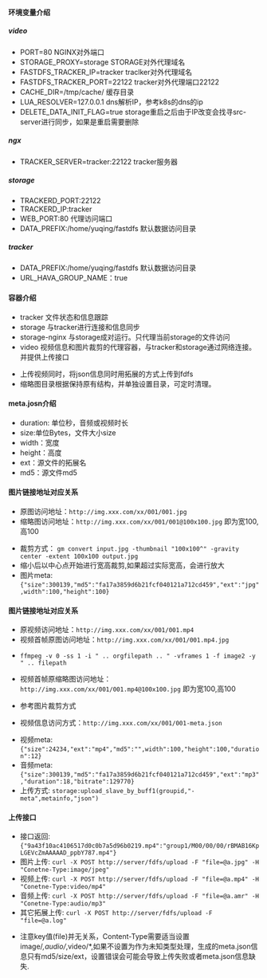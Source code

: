 #### 环境变量介绍

##### video
* PORT=80 NGINX对外端口
* STORAGE_PROXY=storage STORAGE对外代理域名
* FASTDFS_TRACKER_IP=tracker traclker对外代理域名
* FASTDFS_TRACKER_PORT=22122 tracker对外代理端口22122
* CACHE_DIR=/tmp/cache/ 缓存目录
* LUA_RESOLVER=127.0.0.1 dns解析IP，参考k8s的dns的ip
* DELETE_DATA_INIT_FLAG=true storage重启之后由于IP改变会找寻src-server进行同步，如果是重启需要删除

##### ngx
* TRACKER_SERVER=tracker:22122 tracker服务器

##### storage
* TRACKERD_PORT:22122
* TRACKERD_IP:tracker
* WEB_PORT:80 代理访问端口
* DATA_PREFIX:/home/yuqing/fastdfs 默认数据访问目录

##### tracker
* DATA_PREFIX:/home/yuqing/fastdfs 默认数据访问目录
* URL_HAVA_GROUP_NAME：true

#### 容器介绍
* tracker 文件状态和信息跟踪
* storage 与tracker进行连接和信息同步
* storage-nginx 与storage成对运行。只代理当前storage的文件访问
* video 视频信息和图片裁剪的代理容器，与tracker和storage通过网络连接。并提供上传接口
 - 上传视频同时，将json信息同时用拓展的方式上传到fdfs
 - 缩略图目录根据保持原有结构，并单独设置目录，可定时清理。

#### meta.josn介绍
* duration: 单位秒，音频或视频时长
* size:单位Bytes，文件大小size
* width：宽度
* height：高度
* ext：源文件的拓展名
* md5：源文件md5

#### 图片链接地址对应关系
* 原图访问地址：```http://img.xxx.com/xx/001/001.jpg```
* 缩略图访问地址：```http://img.xxx.com/xx/001/001@100x100.jpg``` 即为宽100,高100
 - 裁剪方式： ```gm convert input.jpg -thumbnail "100x100^" -gravity center -extent 100x100 output.jpg```
 - 缩小后以中心点开始进行宽高裁剪,如果超过实际宽高，会进行放大
 - 图片meta: ```{"size":300139,"md5":"fa17a3859d6b21fcf040121a712cd459","ext":"jpg",width":100,"height":100}```

#### 图片链接地址对应关系
* 原视频访问地址：```http://img.xxx.com/xx/001/001.mp4```
* 视频首帧原图访问地址：```http://img.xxx.com/xx/001/001.mp4.jpg``` 
 - ```ffmpeg -v 0 -ss 1 -i " .. orgfilepath .. " -vframes 1 -f image2 -y " .. filepath```
* 视频首帧原缩略图访问地址：```http://img.xxx.com/xx/001/001.mp4@100x100.jpg``` 即为宽100,高100
 - 参考图片裁剪方式
* 视频信息访问方式：```http://img.xxx.com/xx/001/001-meta.json```
 - 视频meta: ```{"size":24234,"ext":"mp4","md5":"",width":100,"height":100,"duration":12}```
 - 音频meta: ```{"size":300139,"md5":"fa17a3859d6b21fcf040121a712cd459","ext":"mp3","duration":18,"bitrate":129770}```
 - 上传方式: ```storage:upload_slave_by_buff1(groupid,"-meta",metainfo,"json")```

#### 上传接口
* 接口返回: ```{"9a43f10ac4106517d0c0b7a5d96b0219.mp4":"group1/M00/00/00/rBMAB16KpLGEVcZmAAAAAD_ppbY787.mp4"}```
* 图片上传: ```curl -X POST http://server/fdfs/upload -F "file=@a.jpg" -H "Conetne-Type:image/jpeg"```
* 视频上传: ```curl -X POST http://server/fdfs/upload -F "file=@a.mp4" -H "Conetne-Type:video/mp4"```
* 音频上传: ```curl -X POST http://server/fdfs/upload -F "file=@a.amr" -H "Conetne-Type:audio/mp3"```
* 其它拓展上传: ```curl -X POST http://server/fdfs/upload -F "file=@a.log"```
 - 注意key值(file)并无关系，Content-Type需要适当设置image/*,audio/*,video/*,如果不设置为作为未知类型处理，生成的meta.json信息只有md5/size/ext，设置错误会可能会导致上传失败或者meta.json信息缺失.